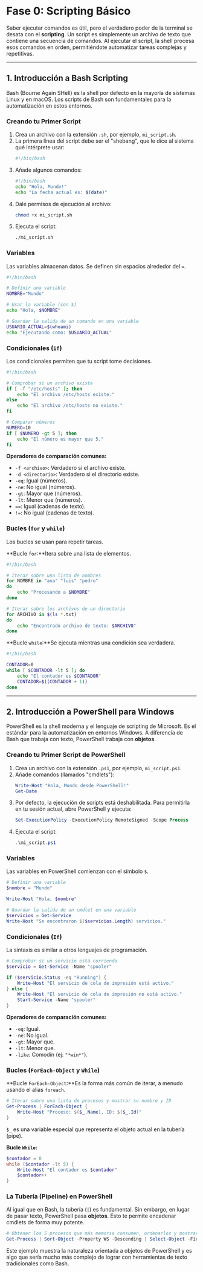 # Fase 0: Scripting Básico

Saber ejecutar comandos es útil, pero el verdadero poder de la terminal se desata con el **scripting**. Un script es simplemente un archivo de texto que contiene una secuencia de comandos. Al ejecutar el script, la shell procesa esos comandos en orden, permitiéndote automatizar tareas complejas y repetitivas.

---

## 1. Introducción a Bash Scripting

Bash (Bourne Again SHell) es la shell por defecto en la mayoría de sistemas Linux y en macOS. Los scripts de Bash son fundamentales para la automatización en estos entornos.

### **Creando tu Primer Script**

1.  Crea un archivo con la extensión `.sh`, por ejemplo, `mi_script.sh`.
2.  La primera línea del script debe ser el "shebang", que le dice al sistema qué intérprete usar:
    ```bash
    #!/bin/bash
    ```
3.  Añade algunos comandos:
    ```bash
    #!/bin/bash
    echo "Hola, Mundo!"
    echo "La fecha actual es: $(date)"
    ```
4.  Dale permisos de ejecución al archivo:
    ```bash
    chmod +x mi_script.sh
    ```
5.  Ejecuta el script:
    ```bash
    ./mi_script.sh
    ```

### **Variables**

Las variables almacenan datos. Se definen sin espacios alrededor del `=`.

```bash
#!/bin/bash

# Definir una variable
NOMBRE="Mundo"

# Usar la variable (con $)
echo "Hola, $NOMBRE"

# Guardar la salida de un comando en una variable
USUARIO_ACTUAL=$(whoami)
echo "Ejecutando como: $USUARIO_ACTUAL"
```

### **Condicionales (`if`)**

Los condicionales permiten que tu script tome decisiones.

```bash
#!/bin/bash

# Comprobar si un archivo existe
if [ -f "/etc/hosts" ]; then
    echo "El archivo /etc/hosts existe."
else
    echo "El archivo /etc/hosts no existe."
fi

# Comparar números
NUMERO=10
if [ $NUMERO -gt 5 ]; then
    echo "El número es mayor que 5."
fi
```

**Operadores de comparación comunes:**
- `-f <archivo>`: Verdadero si el archivo existe.
- `-d <directorio>`: Verdadero si el directorio existe.
- `-eq`: Igual (números).
- `-ne`: No igual (números).
- `-gt`: Mayor que (números).
- `-lt`: Menor que (números).
- `==`: Igual (cadenas de texto).
- `!=`: No igual (cadenas de texto).

### **Bucles (`for` y `while`)**

Los bucles se usan para repetir tareas.

**Bucle `for`:**Itera sobre una lista de elementos.

```bash
#!/bin/bash

# Iterar sobre una lista de nombres
for NOMBRE in "ana" "luis" "pedro"
do
    echo "Procesando a $NOMBRE"
done

# Iterar sobre los archivos de un directorio
for ARCHIVO in $(ls *.txt)
do
    echo "Encontrado archivo de texto: $ARCHIVO"
done
```

**Bucle `while`:**Se ejecuta mientras una condición sea verdadera.

```bash
#!/bin/bash

CONTADOR=0
while [ $CONTADOR -lt 5 ]; do
    echo "El contador es $CONTADOR"
    CONTADOR=$((CONTADOR + 1))
done
```

---

<a name="powershell"></a>
## 2. Introducción a PowerShell para Windows

PowerShell es la shell moderna y el lenguaje de scripting de Microsoft. Es el estándar para la automatización en entornos Windows. A diferencia de Bash que trabaja con texto, PowerShell trabaja con **objetos**.

### **Creando tu Primer Script de PowerShell**

1.  Crea un archivo con la extensión `.ps1`, por ejemplo, `mi_script.ps1`.
2.  Añade comandos (llamados "cmdlets"):
    ```powershell
    Write-Host "Hola, Mundo desde PowerShell!"
    Get-Date
    ```
3.  Por defecto, la ejecución de scripts está deshabilitada. Para permitirla en tu sesión actual, abre PowerShell y ejecuta:
    ```powershell
    Set-ExecutionPolicy -ExecutionPolicy RemoteSigned -Scope Process
    ```
4.  Ejecuta el script:
    ```powershell
    .\mi_script.ps1
    ```

### **Variables**

Las variables en PowerShell comienzan con el símbolo `$`.

```powershell
# Definir una variable
$nombre = "Mundo"

Write-Host "Hola, $nombre"

# Guardar la salida de un cmdlet en una variable
$servicios = Get-Service
Write-Host "Se encontraron $($servicios.Length) servicios."
```

### **Condicionales (`If`)**

La sintaxis es similar a otros lenguajes de programación.

```powershell
# Comprobar si un servicio está corriendo
$servicio = Get-Service -Name "spooler"

if ($servicio.Status -eq "Running") {
    Write-Host "El servicio de cola de impresión está activo."
} else {
    Write-Host "El servicio de cola de impresión no está activo."
    Start-Service -Name "spooler"
}
```

**Operadores de comparación comunes:**
- `-eq`: Igual.
- `-ne`: No igual.
- `-gt`: Mayor que.
- `-lt`: Menor que.
- `-like`: Comodín (ej: `"*win*"`).

### **Bucles (`ForEach-Object` y `While`)**

**Bucle `ForEach-Object`:**Es la forma más común de iterar, a menudo usando el alias `foreach`.

```powershell
# Iterar sobre una lista de procesos y mostrar su nombre y ID
Get-Process | ForEach-Object {
    Write-Host "Proceso: $($_.Name), ID: $($_.Id)"
}
```
`$_` es una variable especial que representa el objeto actual en la tubería (pipe).

**Bucle `While`:**

```powershell
$contador = 0
while ($contador -lt 5) {
    Write-Host "El contador es $contador"
    $contador++
}
```

### **La Tubería (Pipeline) en PowerShell**

Al igual que en Bash, la tubería (`|`) es fundamental. Sin embargo, en lugar de pasar texto, PowerShell pasa **objetos**. Esto te permite encadenar cmdlets de forma muy potente.

```powershell
# Obtener los 5 procesos que más memoria consumen, ordenarlos y mostrar su nombre y consumo de memoria en MB
Get-Process | Sort-Object -Property WS -Descending | Select-Object -First 5 | Format-Table -Property Name, @{Name="Memoria (MB)"; Expression={$_.WS / 1MB -as [int]}}
```
Este ejemplo muestra la naturaleza orientada a objetos de PowerShell y es algo que sería mucho más complejo de lograr con herramientas de texto tradicionales como Bash.
